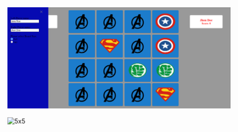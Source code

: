 <img wigth="200px" heigth="200px" src="/src/git/4x4.PNG" alt="4x4"/>
<br><br>
<img wigth="200px" heigth="200px" src="/blob/master/5x5.png" alt="5x5"/>
